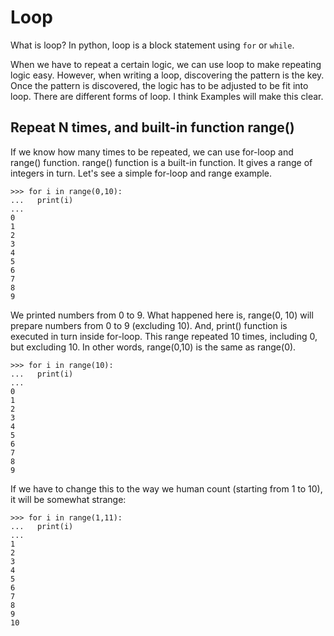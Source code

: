 # Loop

What is loop?  In python, loop is a block statement using `for` or `while`.

When we have to repeat a certain logic, we can use loop to make repeating logic easy.
However, when writing a loop, discovering the pattern is the key.  Once the pattern is discovered, the logic has to be adjusted to be fit into loop.
There are different forms of loop.  I think Examples will make this clear.

## Repeat N times, and built-in function range()

If we know how many times to be repeated, we can use for-loop and range() function.
range() function is a built-in function.  It gives a range of integers in turn.
Let's see a simple for-loop and range example.

```
>>> for i in range(0,10):
...   print(i)
...
0
1
2
3
4
5
6
7
8
9
```

We printed numbers from 0 to 9.  What happened here is, range(0, 10) will prepare numbers from 0 to 9 (excluding 10).  And, print() function is executed in turn inside for-loop.  This range repeated 10 times, including 0, but excluding 10.  In other words, range(0,10) is the same as range(0).

```
>>> for i in range(10):
...   print(i)
...
0
1
2
3
4
5
6
7
8
9
```

If we have to change this to the way we human count (starting from 1 to 10), it will be somewhat strange:

```
>>> for i in range(1,11):
...   print(i)
...
1
2
3
4
5
6
7
8
9
10
```

